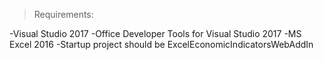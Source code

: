 >Requirements:

-Visual Studio 2017
-Office Developer Tools for Visual Studio 2017
-MS Excel 2016
-Startup project should be ExcelEconomicIndicatorsWebAddIn

